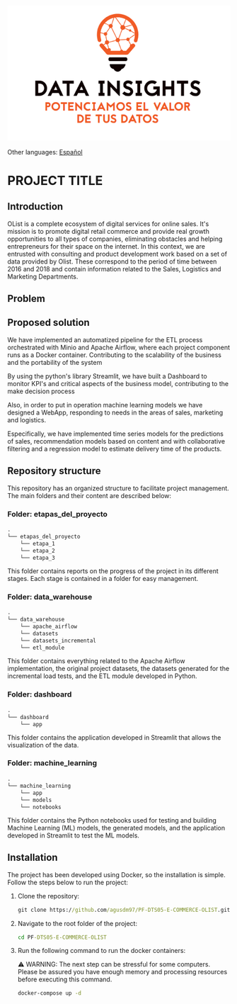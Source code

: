 <p align="center">
  <img src="etapas_del_proyecto/_src/logo_white.png" alt="Logo Data Insights">
</p>

Other languages:
[Español](README-es.md)

# PROJECT TITLE

## Introduction
OList is a complete ecosystem of digital services for online sales. It's mission is to promote digital retail commerce and provide real growth opportunities to all types of companies, eliminating obstacles and helping entrepreneurs for their space on the internet.
In this context, we are entrusted with consulting and product development work based on a set of data provided by Olist. These correspond to the period of time between 2016 and 2018 and contain information related to the Sales, Logistics and Marketing Departments.


## Problem





## Proposed solution

We have implemented an automatized pipeline for the ETL process orchestrated with Minio and Apache Airflow, where each project component runs as a Docker container. Contributing to the scalability of the business and the portability of the system

By using the python's library Streamlit, we have built a Dashboard to monitor KPI's and critical aspects of the business model, contributing to the make decision process

Also, in order to put in operation machine learning models we have designed a WebApp, responding to needs in the areas of sales, marketing and logistics.
 
Especifically, we have implemented time series models for the predictions of sales, recommendation models based on content and with collaborative filtering and a regression model to estimate delivery time of the products.



## Repository structure

This repository has an organized structure to facilitate project management. The main folders and their content are described below:

### Folder: etapas_del_proyecto

```
.
└── etapas_del_proyecto
    └── etapa_1
    └── etapa_2
    └── etapa_3

```

This folder contains reports on the progress of the project in its different stages. Each stage is contained in a folder for easy management.

### Folder: data_warehouse

```
.
└── data_warehouse
    └── apache_airflow
    └── datasets
    └── datasets_incremental
    └── etl_module
```

This folder contains everything related to the Apache Airflow implementation, the original project datasets, the datasets generated for the incremental load tests, and the ETL module developed in Python.

### Folder: dashboard

```
.
└── dashboard
    └── app
```

This folder contains the application developed in Streamlit that allows the visualization of the data.

### Folder: machine_learning

```
.
└── machine_learning
    └── app
    └── models
    └── notebooks
```

This folder contains the Python notebooks used for testing and building Machine Learning (ML) models, the generated models, and the application developed in Streamlit to test the ML models.

## Installation

The project has been developed using Docker, so the installation is simple. Follow the steps below to run the project:

1.  Clone the repository:

    ```cmd
    git clone https://github.com/agusdm97/PF-DTS05-E-COMMERCE-OLIST.git
    ```

2.  Navigate to the root folder of the project:

    ```cmd
    cd PF-DTS05-E-COMMERCE-OLIST
    ```

3.  Run the following command to run the docker containers:

    :warning: WARNING: The next step can be stressful for some computers. Please be assured
    you have enough memory and processing resources before executing this command.

    ```cmd
    docker-compose up -d
    ```
